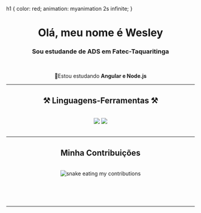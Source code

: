 h1 {
  color: red;
  animation: myanimation 2s infinite;
}

<h1 align="center">Olá, meu nome é Wesley</h1>

<h3 align="center">Sou estudande de ADS em Fatec-Taquaritinga </h3>

<br/>

<div align="center">
 
🌱Estou estudando **Angular e Node.js** 

 </div>
 

 <hr/>
 
<h2 align="center">⚒️ Linguagens-Ferramentas ⚒️</h2>
<br/>
<div align="center">
    <img src="https://skillicons.dev/icons?i=bootstrap,html,css,vscode,github" />
    <img src="https://skillicons.dev/icons?i=python,javascript,c,cs,java" /><br>
</div>

<br/>
<hr/>

<div align="center">
  <h2> Minha Contribuições </h2>
  <br>
  <img alt="snake eating my contributions" src="https://raw.githubusercontent.com/Wesley-dSA/Wesley-dSA/main/github-snake.svg" />

  <br/><br/><br/>
</div>

<hr/>

